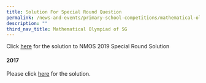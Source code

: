 ```yaml
---
title: Solution For Special Round Question
permalink: /news-and-events/primary-school-competitions/mathematical-olympiad-of-sg/solution-for-special-round/
description: ""
third_nav_title: Mathematical Olympiad of SG
---
```

Click [here](/files/specialround.pdf) for the solution to NMOS 2019 Special Round Solution

#### 2017
Please click [here](/files/2017specialround.pdf) for the solution.